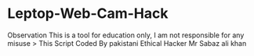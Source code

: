 # Leptop-Web-Cam-Hack
Observation This is a tool for education only, I am not responsible for any misuse > This Script Coded By pakistani Ethical Hacker Mr Sabaz ali khan

